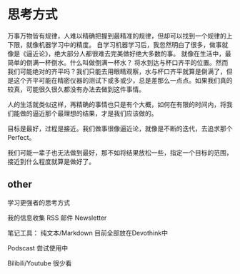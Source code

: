 


# 思考方式
万事万物皆有规律，人难以精确把握到最精准的规律，但却可以找到一个规律的上下限，就像机器学习中的精度。
自学习机器学习后，我忽然明白了很多，做事就像是《逼近论》，绝大部分人都很难去完美做好绝大多数的事。
就像在生活中，最简单的倒满一杯倒水。什么叫做倒满一杯水？ 将水到达与杯口齐平的位置。然而我们可能绝对的齐平吗？我们只能去用眼睛观察，水与杯口齐平就算是倒满了，但是这个齐平可能在精密仪器的测试下或多或少，总是差那么一点点。如果我们真的较真，可能很久很久都没有办法去做到这件事情。

人的生活就类似这样，再精确的事情也只是有个大概，如何在有限的时间内，将我们能做的逼近那个最理想的结果，才是我们应该做的。

目标是最好，过程是接近。我们做事很像逼近论，就像是不断的迭代，去追求那个Perfect。

我们可能一辈子也无法做到最好，那不如将结果放松一些，指定一个目标的范围，接近到什么程度就算是做好了。

## other

学习更强者的思考方式

我的信息收集
RSS
邮件 Newsletter

笔记工具： 纯文本/Markdown 目前全部放在Devothink中

Podscast 尝试使用中

Bilibili/Youtube 很少看



